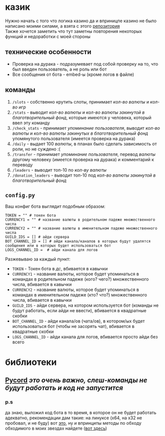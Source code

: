 # казик
Нужно начать с того что логика казино да и вприницпе казино не было написано моими силами, а взята с этого [репозитория](https://github.com/InspiredImpact/casino-bot-for-discord)  
Также хочется заметить что тут заметны повторения некоторых функций и недоработки с моей стороны
## технические особенности
- Проверка на дурака - подразумевает под собой проверку на то, что был введен пользователь, а не роль или бот
- Все сообщения от бота - embed-ы (кроме логов в файле)
## команды ##
1) `/slots` - собственно крутить слоты, принимает *кол-во валюты* и *кол-во игр*
2) `/stats` - выводит *кол-во валюты* и *кол-во валюты закинутой в благотворительный фонд*, которые имеются у человека, который ввел эту команду
3) `/check_stats` - принимает *упоминание пользователя*, выводит *кол-во валюты* и *кол-во валюты закинутых в благотворительный фонд* упомянутого пользователя (имеется проверка на дурака)
4) `/daily` - выдает 100 *валюты*, в планах было сделать зависимость от роли, но не суждено :(
5) `/transfer` - принимает *упоминание пользователя*, перевод *валюты* другому человеку (имеется проверка на дурака) и комментарий к переводу
6) `/leaders` - выводит топ-10 по *кол-ву валюты*
7) `/donation_leaders` - выводит топ-10 под *кол-во валюты закинутой в благотворительный фонд*
## `config.py`
Ваш конфиг бота выглядит подобным образом:
```
TOKEN = "" # токен бота
CURRENCY1 = "" # название валюты в родительном падеже множественного числа
CURRENCY2 = "" # название валюты в именительном падеже множественного числа
GUILD_IDS = [] # айди сервера
BOT_CHANNEL_ID = [] # айди канала/каналов в которых будут удалятся сообщения или в которых будет использоваться бот
LOGS_CHANNEL_ID =  # айди канала для логов
```

Разжевываю за каждый пункт: 
- `TOKEN` - Токен бота в *дс*, вбивается в кавычки
- `CURRENCY1` - название валюты, которое будет упоминаться в командах в родительном падеже (кого? чего?) множественного числа, вбивается в кавычки
- `CURRENCY2` - название валюты, которое будет упоминаться в командах в именительном падеже (кто? что?) множественного числа, вбивается в кавычки
- `GUILD_IDS` - айди сервера, на котором используется бот (команды не будут работать, если айди не ввести), вбивается в квадратные скобки
- `BOT_CHANNEL_ID` - айди канала/ов (чата/ов), в котором/ых будет использоваться бот (чтобы не засорять чат), вбивается в квадратные скобки
- `LOGS_CHANNEL_ID` - айди канала для логов, вбивается просто айди без всего
# библиотеки
## [Pycord](https://pycord.dev/) *это очень важно, слеш-команды не будут работать и код не запустится* ##



### p.s
да знаю, выложил код бота в то время, в которое он не будет работать адекватно, рекомендации дам такие: на линуксе (x64, на x32 не пробовал, и не буду) вот [это](https://github.com/Sergeydigl3/zapret-discord-youtube-linux), ну и впринципы методы по обходу обходимого в моих звездах найдете ([вот здесь](https://github.com/stars/tecxz5/lists/%D0%BE%D0%B1%D1%85%D0%BE%D0%B4%D0%B8%D0%BC-%D0%BE%D0%B1%D1%85%D0%BE%D0%B4%D0%B8%D0%BC%D0%BE%D0%B5))
